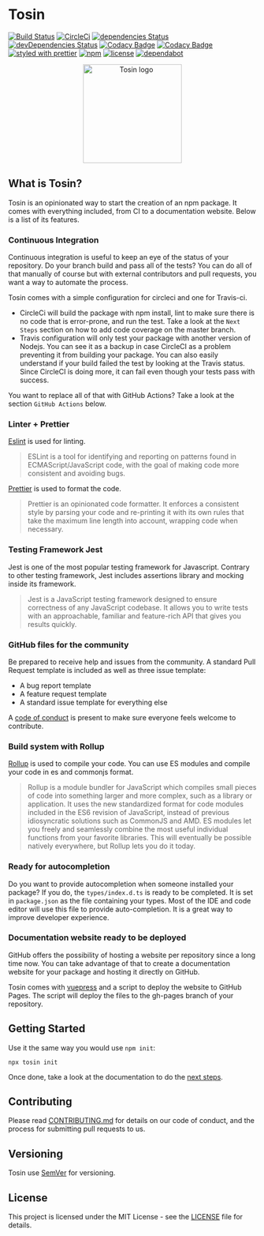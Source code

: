 # Tosin

[![Build Status](https://travis-ci.org/FullHuman/tosin.svg?branch=master)]()
[![CircleCi](https://circleci.com/gh/FullHuman/tosin/tree/master.svg?style=shield)]()
[![dependencies Status](https://david-dm.org/fullhuman/tosin/status.svg)](https://david-dm.org/fullhuman/tosin)
[![devDependencies Status](https://david-dm.org/fullhuman/tosin/dev-status.svg)](https://david-dm.org/fullhuman/tosin?type=dev)
[![Codacy Badge](https://api.codacy.com/project/badge/Grade/37bbf49b16c04764bfc26fb41a47aaed)](https://www.codacy.com/app/florielfedry/tosin?utm_source=github.com&amp;utm_medium=referral&amp;utm_content=FullHuman/tosin&amp;utm_campaign=Badge_Grade)
[![Codacy Badge](https://api.codacy.com/project/badge/Coverage/37bbf49b16c04764bfc26fb41a47aaed)](https://www.codacy.com/app/florielfedry/tosin?utm_source=github.com&utm_medium=referral&utm_content=FullHuman/tosin&utm_campaign=Badge_Coverage)
[![styled with prettier](https://img.shields.io/badge/styled_with-prettier-ff69b4.svg)](https://github.com/prettier/prettier)
[![npm](https://img.shields.io/npm/v/tosin.svg)](https://www.npmjs.com/package/tosin)
[![license](https://img.shields.io/github/license/fullhuman/tosin.svg)]()
[![dependabot](https://img.shields.io/badge/dependabot-enabled-brightgreen.svg?style=plastic&logo=dependabot)]()

<p align="center">
	<img src="https://imgur.com/lVaCXkU.png" height="200" width="200" alt="Tosin logo"/>
</p>

## What is Tosin?

Tosin is an opinionated way to start the creation of an npm package. It comes with everything included, from CI to a documentation website. Below is a list of its features.

### Continuous Integration

Continuous integration is useful to keep an eye of the status of your repository. Do your branch build and pass all of the tests?
You can do all of that manually of course but with external contributors and pull requests, you want a way to automate the process.

Tosin comes with a simple configuration for circleci and one for Travis-ci.
- CircleCi will build the package with npm install, lint to make sure there is no code that is error-prone, and run the test. Take a look at the `Next Steps` section on how to add code coverage on the master branch.
- Travis configuration will only test your package with another version of Nodejs. You can see it as a backup in case CircleCI as a problem preventing it from building your package. You can also easily understand if your build failed the test by looking at the Travis status. Since CircleCI is doing more, it can fail even though your tests pass with success.

You want to replace all of that with GitHub Actions? Take a look at the section `GitHub Actions` below.

### Linter + Prettier

[Eslint](https://eslint.org/) is used for linting.
> ESLint is a tool for identifying and reporting on patterns found in ECMAScript/JavaScript code, with the goal of making code more consistent and avoiding bugs. 

[Prettier](https://prettier.io/) is used to format the code.
> Prettier is an opinionated code formatter. It enforces a consistent style by parsing your code and re-printing it with its own rules that take the maximum line length into account, wrapping code when necessary.

### Testing Framework Jest

Jest is one of the most popular testing framework for Javascript. Contrary to other testing framework, Jest includes assertions library and mocking inside its framework.
> Jest is a JavaScript testing framework designed to ensure correctness of any JavaScript codebase. It allows you to write tests with an approachable, familiar and feature-rich API that gives you results quickly.

### GitHub files for the community

Be prepared to receive help and issues from the community. A standard Pull Request template is included as well as three issue template:
- A bug report template
- A feature request template
- A standard issue template for everything else

A [code of conduct](https://www.contributor-covenant.org/) is present to make sure everyone feels welcome to contribute.

### Build system with Rollup

[Rollup](https://rollupjs.org/guide/en/) is used to compile your code. You can use ES modules and compile your code in es and commonjs format.

> Rollup is a module bundler for JavaScript which compiles small pieces of code into something larger and more complex, such as a library or application. It uses the new standardized format for code modules included in the ES6 revision of JavaScript, instead of previous idiosyncratic solutions such as CommonJS and AMD. ES modules let you freely and seamlessly combine the most useful individual functions from your favorite libraries. This will eventually be possible natively everywhere, but Rollup lets you do it today.

### Ready for autocompletion

Do you want to provide autocompletion when someone installed your package? If you do, the `types/index.d.ts` is ready to be completed.
It is set in `package.json` as the file containing your types. Most of the IDE and code editor will use this file to provide auto-completion.
It is a great way to improve developer experience.

### Documentation website ready to be deployed

GitHub offers the possibility of hosting a website per repository since a long time now. You can take advantage of that to create a documentation website for your package and hosting it directly on GitHub.

Tosin comes with [vuepress](https://vuepress.vuejs.org/) and a script to deploy the website to GitHub Pages. The script will deploy the files to the gh-pages branch of your repository.

## Getting Started

Use it the same way you would use `npm init`:

```
npx tosin init
```

Once done, take a look at the documentation to do the [next steps](https://fullhuman.github.io/tosin/Guide.html#next-steps).

## Contributing

Please read [CONTRIBUTING.md](./CONTRIBUTING.md) for details on our code of
conduct, and the process for submitting pull requests to us.

## Versioning

Tosin use [SemVer](http://semver.org/) for versioning.

## License

This project is licensed under the MIT License - see the [LICENSE](LICENSE) file
for details.
